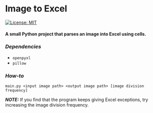 # Image to Excel
[![License: MIT](https://img.shields.io/badge/license-MIT-red.svg)](https://opensource.org/licenses/MIT)

#### A small Python project that parses an image into Excel using cells.

### *Dependencies*
- `openpyxl`
- `pillow`

### *How-to*
`main.py <input image path> <output image path> [image division frequency]`

**_NOTE:_** If you find that the program keeps giving Excel exceptions, try increasing the image division frequency.
